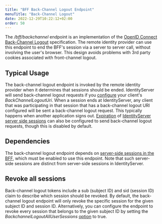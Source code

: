 ```yaml
---
title: "BFF Back-Channel Logout Endpoint"
menuTitle: "Back-Channel Logout"
date: 2022-12-29T10:22:12+02:00
order: 50
---
```


The */bff/backchannel* endpoint is an implementation of the [OpenID Connect Back-Channel Logout](https://openid.net/specs/openid-connect-backchannel-1_0.html) specification. The remote identity provider can use this endpoint to end the BFF's session via a server to server call, without involving the user's browser. This design avoids problems with 3rd party cookies associated with front-channel logout.

## Typical Usage
The back-channel logout endpoint is invoked by the remote identity provider when it determines that sessions should be ended.  IdentityServer will send back-channel logout requests if you [configure](/identityserver/v6/reference/models/client#authentication--session-management) your client's *BackChannelLogoutUri*. When a session ends at IdentityServer, any client that was participating in that session that has a back-channel logout URI configured will be sent a back-channel logout request. This typically happens when another application signs out. [Expiration](/identityserver/v6/ui/server_side_sessions/session_expiration) of [IdentityServer server side sessions](/identityserver/v6/ui/server_side_sessions) can also be configured to send back-channel logout requests, though this is disabled by default.

## Dependencies
The back-channel logout endpoint depends on [server-side sessions in the BFF](/identityserver/v6/bff/session/server_side_sessions), which must be enabled to use this endpoint. Note that such server-side sessions are distinct from server-side sessions in IdentityServer.

## Revoke all sessions
Back-channel logout tokens include a sub (subject ID) and sid (session ID) claim to describe which session should be revoked. By default, the back-channel logout endpoint will only revoke the specific session for the given subject ID and session ID. Alternatively, you can configure the endpoint to revoke every session that belongs to the given subject ID by setting the *BackchannelLogoutAllUserSessions* [option](/identityserver/v6/bff/options#session-management) to true.
